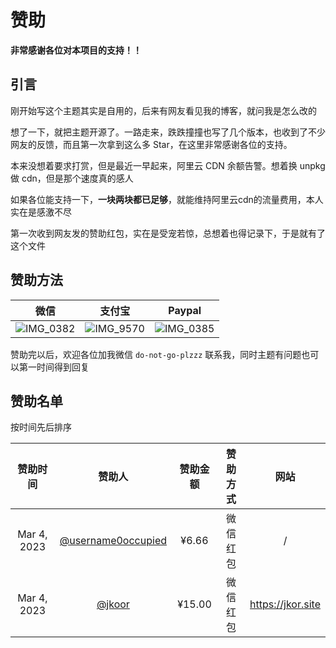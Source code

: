 # 赞助

**非常感谢各位对本项目的支持！！**

## 引言

刚开始写这个主题其实是自用的，后来有网友看见我的博客，就问我是怎么改的

想了一下，就把主题开源了。一路走来，跌跌撞撞也写了几个版本，也收到了不少网友的反馈，而且第一次拿到这么多 Star，在这里非常感谢各位的支持。

本来没想着要求打赏，但是最近一早起来，阿里云 CDN 余额告警。想着换 unpkg 做 cdn，但是那个速度真的感人

如果各位能支持一下，**一块两块都已足够**，就能维持阿里云cdn的流量费用，本人实在是感激不尽

第一次收到网友发的赞助红包，实在是受宠若惊，总想着也得记录下，于是就有了这个文件

## 赞助方法

微信             |  支付宝| Paypal 
:-------------------------:|:-------------------------:|:-------------------------:
![IMG_0382](https://user-images.githubusercontent.com/68590232/223455834-d2e5ab6e-9d75-4bbf-adfb-2c519d6b4582.JPG)  |  ![IMG_9570](https://user-images.githubusercontent.com/68590232/223455849-64630c09-476e-4875-8ee9-cdcf24e197a4.JPG)| ![IMG_0385](https://user-images.githubusercontent.com/68590232/223459896-593e105e-89f3-4631-8cab-cb7798a53bf1.jpg) 




赞助完以后，欢迎各位加我微信 `do-not-go-plzzz` 联系我，同时主题有问题也可以第一时间得到回复

## 赞助名单

按时间先后排序

|  赞助时间   |                           赞助人                           | 赞助金额 | 赞助方式 |       网站        |
| :---------: | :--------------------------------------------------------: | :------: | :------: | :---------------: |
| Mar 4, 2023 | [@username0occupied](https://github.com/username0occupied) |  ¥6.66   | 微信红包 |         /         |
| Mar 4, 2023 |             [@jkoor](https://github.com/jkoor)             |  ¥15.00  | 微信红包 | https://jkor.site |

